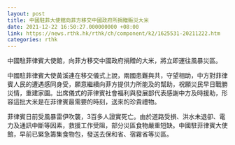```yaml
---
layout: post
title: 中國駐菲大使館向菲方移交中國政府所捐贈賑災大米
date: 2021-12-22 16:50:27.000000000 +08:00
link: https://news.rthk.hk/rthk/ch/component/k2/1625531-20211222.htm
categories: rthk
---
```


中國駐菲律賓大使館，向菲方移交中國政府捐贈的大米，將立即運往風暴災區。

中國駐菲律賓大使黃溪連在移交儀式上說，兩國患難與共，守望相助，中方對菲律賓人民的遭遇感同身受，願意繼續向菲方提供力所能及的幫助，祝願災民早日戰勝災情，重建家園。出席儀式的菲律賓社會福利與發展部代表感謝中方及時援助，形容這批大米是在菲律賓最需要的時刻，送來的珍貴禮物。

菲律賓日前受風暴雷伊吹襲，3百多人證實死亡。由於道路受損、洪水未退卻、電力及通訊中斷等因素，救援工作受阻，部分災區食物嚴重短缺。中國駐菲律賓大使館，早前已緊急籌集食物包，發送去保和省、宿霧省等災區。
